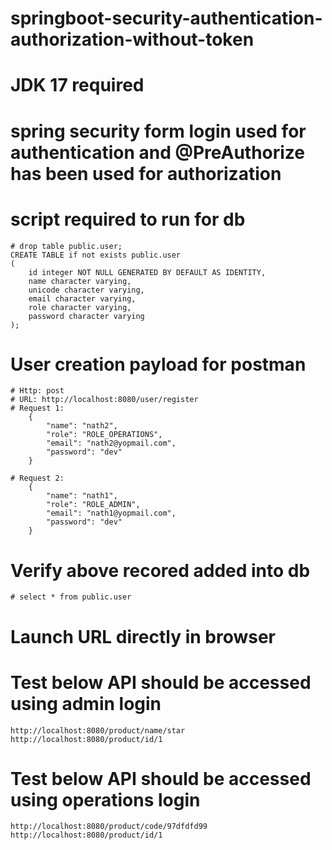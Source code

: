 # springboot-security-authentication-authorization-without-token
# JDK 17 required
# spring security form login used for authentication and @PreAuthorize has been used for authorization
# script required to run for db
	
	# drop table public.user;
	CREATE TABLE if not exists public.user
	(
	    id integer NOT NULL GENERATED BY DEFAULT AS IDENTITY,
		name character varying,
		unicode character varying,
		email character varying,
		role character varying,
		password character varying
	);

# User creation payload for postman
	# Http: post 
	# URL: http://localhost:8080/user/register
	# Request 1: 
		{
		    "name": "nath2",
		    "role": "ROLE_OPERATIONS",
		    "email": "nath2@yopmail.com",
		    "password": "dev"
		}

	# Request 2: 
		{
		    "name": "nath1",
		    "role": "ROLE_ADMIN",
		    "email": "nath1@yopmail.com",
		    "password": "dev"
		}
# Verify above recored added into db
	# select * from public.user

# Launch URL directly in browser
# Test below API should be accessed using admin login
	http://localhost:8080/product/name/star
	http://localhost:8080/product/id/1
# Test below API should be accessed using operations login
	http://localhost:8080/product/code/97dfdfd99
	http://localhost:8080/product/id/1
